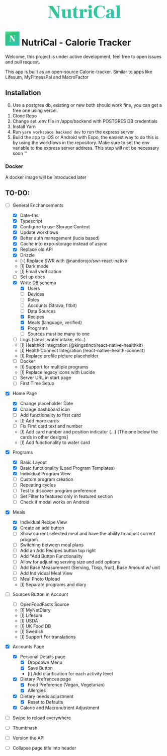 <p align="center"><img src="/apps/nutrical/assets/logo.png" width="230" alt="NutriCal Logo"></p>

# <img src="/apps/nutrical/assets/icon.png" width="45" alt="NutriCal Logo"> NutriCal - Calorie Tracker

Welcome, this project is under active development, feel free to open issues and pull request.

This app is built as an open-source Calorie-tracker. Similar to apps like Lifesum, MyFitnessPal and MacroFactor

## Installation

0. Use a postgres db, existing or new both should work fine, you can get a free one using vercel.
1. Clone Repo
2. Change set .env file in /apps/backend with POSTGRES DB credentials
3. Install Yarn
4. Run `yarn workspace backend dev` to run the express server
5. Build the app to iOS or Android with Expo, the easiest way to do this is by using the workflows in the repository. Make sure to set the env variable to the express server address. This step will not be necessary soon :tm:

### Docker

A docker image will be introduced later

## TO-DO:

- [ ] General Enchancements

  - [x] Date-fns
  - [x] Typescript
  - [x] Configure to use Storage Context
  - [x] Update workflows
  - [x] Better auth management (lucia based)
  - [x] Cache into expo-storage instead of async
  - [x] Replace old API
  - [x] Drizzle
  - [-] Replace SWR with @nandorojo/swr-react-native
  - [l] Dark mode
  - [l] Email verification
  - [ ] Set up docs
  - [x] Write DB schema
    - [x] Users
    - [ ] Devices
    - [ ] Roles
    - [ ] Accounts (Strava, fitbit)
    - [ ] Data Sources
    - [x] Recipes
    - [x] Meals (language, verified)
    - [x] Programs
    - [ ] Sources must be many to one
  - [ ] Logs (steps, water intake, etc..)
  - [l] Healthkit integration (@kingstinct/react-native-healthkit)
  - [l] Health Connect Integration (react-native-health-connect)
  - [l] Replace profile picture placeholder
  - [ ] Docker
  - [l] Support for multiple programs
  - [l] Replace legacy icons with Lucide
  - [ ] Server URL in start page
  - [ ] First Time Setup

- [x] Home Page

  - [x] Change placeholder Date
  - [x] Change dashboard icon
  - [ ] Add functionality to first card
  - [l] Add more cards
  - [ ] Fix First card text and number
  - [l] Add card number and position indicator (...) [The one below the cards in other designs]
  - [l] Add functionality to water card

- [x] Programs

  - [x] Basic Layout
  - [x] Basic functionality (Load Program Templates)
  - [x] Individual Program View
  - [ ] Custom program creation
  - [ ] Repeating cycles
  - [ ] Test to discover program preference
  - [ ] Set Filter to featured only in featured section
  - [ ] Check if modal works on Android

- [x] Meals

  - [x] Individual Recipe View
  - [x] Create an add button
  - [ ] Show current selected meal and have the ability to adjust current program
  - [ ] Switching between meal plans
  - [ ] Add an Add Recipes button top right
  - [ ] Add "Add Button Functionality
  - [ ] Allow for adjusting serving size and add options
  - [ ] Add Base Measurement (Serving, Tbsp, fruit), Base Amount w/ unit
  - [ ] Add Individual Meal View
  - [ ] Meal Photo Upload
  - [l] Separate programs and diary

- [ ] Sources Button in Account

  - [ ] OpenFoodFacts Source
  - [l] MyNetDiary
  - [l] Lifesum
  - [l] USDA
  - [l] UK Food DB
  - [l] Swedish
  - [l] Support For translations

- [x] Accounts Page

  - [x] Personal Details page
    - [x] Dropdown Menu
    - [x] Save Button
    - [l] Add clarification for each activity level
  - [x] Dietary Prefrences page
    - [x] Food Preference (Vegan, Vegetarian)
    - [x] Allergies
  - [x] Dietary needs adjustment
    - [x] Reset to Defaults
  - [x] Calorie and Macronutrient Adjustment

- [ ] Swipe to reload everywhere
- [ ] Thumbhash
- [ ] Version the API
- [ ] Collapse page title into header
